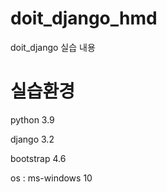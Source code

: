 # doit_django_hmd
doit_django 실습 내용

# 실습환경
python 3.9

django 3.2

bootstrap 4.6

os : ms-windows 10